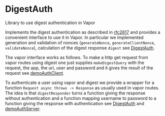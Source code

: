 # DigestAuth
Library to use digest authentication in Vapor

Implements the digest authentication as described in [rfc2617](https://www.rfc-editor.org/rfc/rfc2617) and provides a convenient interface to use it in Vapor. In particular we implemented generation and validation of nonces (`generateNonce`, `generateClientNonce`, `validateNonce`), calculation of the digest response `digest` see [DigestAuth](https://github.com/stefanspringer1/DigestAuth/blob/main/Sources/DigestAuth/DigestAuth.swift). 

The vapor interface works as follows. To make a http get request from vapor routes using digest one just supplies `makeDigestQuery` with the request, the app, the uri, user and password and it gives the result of the request see [demoAuthClient](https://github.com/stefanspringer1/DigestAuthDemoApp/blob/main/Sources/App/routes.swift). 

To authenticate a user using vapor and digest we provide a wrapper for a function `Request async throws -> Response` as usually used in vapor routes. The idea is that `digestResponder` turns a function giving the response without authentication and a function mapping username to password to a function giving the response with authentication see [DigestAuth](https://github.com/stefanspringer1/DigestAuth/blob/main/Sources/DigestAuth/DigestAuth.swift) and [demoAuthServer](https://github.com/stefanspringer1/DigestAuthDemoApp/blob/main/Sources/App/routes.swift).
